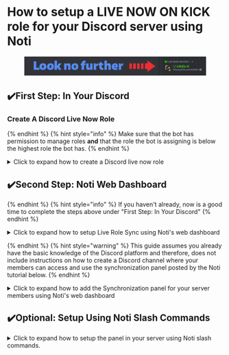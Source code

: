# How to setup a LIVE NOW ON KICK role for your Discord server using Noti

<figure><img src="../../.gitbook/assets/livenowrole.png" alt=""><figcaption></figcaption></figure>

## ✔️First Step: In Your Discord

### Create A Discord Live Now Role

{% endhint %}
{% hint style="info" %} 
Make sure that the bot has permission to manage roles **and** that the role the bot is assigning is below the highest role the bot has.
{% endhint %}

<details>
  <summary>Click to expand how to create a Discord live now role</summary>
 
  1. You will need to create the Discord role in your server that you wish your community members to be automatically granted anytime they go live on Kick. (e.g.: LIVE NOW ON KICK). *As this autorole is simply a vanity role, we recommend leaving all permissions off by default.)*
  2. (optional) Drag to move the new live now role to the preferred order of your role server's listing; for example, if you want the new role to be at the top of your server's member list, you would drag the live now role to the top of your list of roles. (Reminder: The autorole created by Noti when you previously joined it to your server must always be above even this role in order for the bot to function function as intended!)
  3. (optional) Recommended live now role settings should be **enabled** for `Display role members separately from online members. This will display those currently live on Kick apart from other members or at the location you chose above in per your previous steps above.

</details>

## ✔️Second Step: Noti Web Dashboard

{% endhint %}
{% hint style="info" %} 
If you haven't already, now is a good time to complete the steps above under "First Step: In Your Discord"
{% endhint %}

<details>
  <summary>Click to expand how to setup Live Role Sync using Noti's web dashboard</summary>

  • Once you have the live now role created in your Discord server, you can head over and login to the Noti web dashboard.  Select `Manage` the server you wish to get started in and then press `Configure` to select Kick as your social category. \
  • On the Streamers panel, you should see Configure next to any streamers you may have previously added. Press `Configure` to open the streamer's configuration panel; under the General tab, you should see Live Role Sync. Select the LIVE NOW role you previously setup in the first step section. Set the User ID field to the streamer's Discord server member 18-digit ID and press `Add`. Lastly, make sure you press `Save` once you are happy with your choices.

Sample web dashboard configuration:   
![](../../.gitbook/assets/dashboard_kick_live_role_sync_config.png)

</details>

{% endhint %}
{% hint style="warning" %} 
This guide assumes you already have the basic knowledge of the Discord platform and therefore, does not include instructions on how to create a Discord channel where your members can access and use the synchronization panel posted by the Noti tutorial below.
{% endhint %}

<details>
  <summary>Click to expand how to add the Synchronization panel for your server members using Noti's web dashboard</summary>
  
• From the web dashboard, select a server and press `Manage`. Select Kick category by pressing `Configure`. Select Panel from the top right menu. \
• Link and Sync Account: Select a discord channel to post the panel to and press `Send` \
• Congrats! If you have followed along thus far, you have just successfully posted the Noti synchronization panel to your Discord server channel. \
• Your members can now use the panel to link and sync their Kick.com account to your Discord server.

*Premium Option: You can opt to skip Noti voting link for your server by grabbing this addition from your Noti premium dashboard.*
</details>

<!--## ✔️Third Step: QoL Features For Your Server Members

### Add the Synchronization panel for your server members

{% endhint %}
{% hint style="warning" %} 
This guide assumes you already have the basic knowledge of the Discord platform and therefore, does not include instructions on how to create a Discord channel where your members can access and use the synchronization panel posted by the Noti tutorial below.
{% endhint %}

<details>
  <summary>Click to expand how to add the Synchronization panel</summary>
  
• From the web dashboard, select a server and press `Manage`. Select Kick category by pressing `Configure`. Select Panel from the top right menu. \
• Link and Sync Account: Select a discord channel to post the panel to and press `Send` \
• Congrats! If you have followed along thus far, you have just successfully posted the Noti synchronization panel to your Discord server channel. \
• Your members can now use the panel to link and sync their Kick.com account to your Discord server.

*Premium Option: You can opt to skip Noti voting link for your server by grabbing this addition from your Noti premium dashboard.*
</details>
-->
## ✔️Optional: Setup Using Noti Slash Commands

<details>
  <summary>Click to expand how to setup the panel in your server using Noti slash commands. </summary>

  • Don't like using the dashboard? You can use our extensive array of slash commands outlined in our Commands article, available from the left menu top section, for a more advanced setup experience!

Sample slash command usage:   
![](../../.gitbook/assets/slash_commands_livenow_setup_service.png)
<!--![](../../.gitbook/assets/slash_commands_livenow_panel_synchronize.png)-->

</details>
